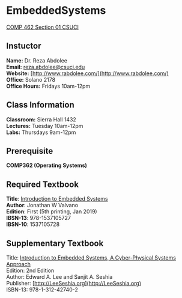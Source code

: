 # EmbeddedSystems
[COMP 462 Section 01 CSUCI](https://cilearn.csuci.edu/courses/8803)

## Instuctor
__Name:__ Dr. Reza Abdolee  
__Email:__ [reza.abdolee@csuci.edu](mailto:reza.abdolee@csuci.edu)  
__Website:__ [http://www.rabdolee.com/](http://www.rabdolee.com/)  
__Office:__ Solano 2178  
__Office Hours:__ Fridays 10am-12pm  

## Class Information
__Classroom:__ Sierra Hall 1432  
__Lectures:__ Tuesday 10am-12pm  
__Labs:__ Thursdays 9am-12pm  

## Prerequisite
__COMP362 (Operating Systems)__  

## Required Textbook
__Title__: [Introduction to Embedded Systems](https://www.amazon.com/dp/1537105728/ref=rdr_ext_tmb)  
__Author__: Jonathan W Valvano  
__Edition__: First (5th printing, Jan 2019)  
__IBSN-13__: 978-1537105727  
__IBSN-10__: 1537105728

## Supplementary Textbook
Title: [Introduction to Embedded Systems, A Cyber-Physical Systems Approach](http://leeseshia.org/index.html)  
Edition: 2nd Edition  
Author: Edward A. Lee and Sanjit A. Seshia  
Publisher: [http://LeeSeshia.org](http://LeeSeshia.org)  
ISBN-13: 978-1-312-42740-2  

